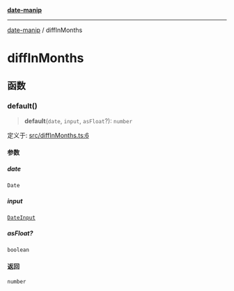 [**date-manip**](index.md)

***

[date-manip](modules.md) / diffInMonths

# diffInMonths

## 函数

### default()

> **default**(`date`, `input`, `asFloat`?): `number`

定义于: [src/diffInMonths.ts:6](https://github.com/fengxinming/date-manip/blob/c2d62c1a39faed6b959a43feaabc15f4e2d60a5a/src/diffInMonths.ts#L6)

#### 参数

##### date

`Date`

##### input

[`DateInput`](types.md#dateinput)

##### asFloat?

`boolean`

#### 返回

`number`

